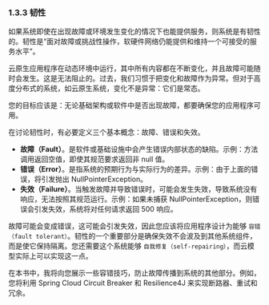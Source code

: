 ### 1.3.3 韧性

如果系统即使在出现故障或环境发生变化的情况下也能提供服务，则系统是有韧性的。韧性是“面对故障或挑战性操作，软硬件网络仍能提供和维持一个可接受的服务水平”。

云原生应用程序在动态环境中运行，其中所有内容都在不断变化，并且故障可能随时会发生。这是无法阻止的。过去，我们习惯于把变化和故障作为异常。但对于高度分布式的系统，如云原生系统，变化不是异常：它们是常态。

您的目标应该是：无论基础架构或软件中是否出现故障，都要确保您的应用程序可用。

在讨论韧性时，有必要定义三个基本概念：故障、错误和失效。
* **故障（Fault）**。是软件或基础设施中会产生错误内部状态的缺陷。示例：方法调用返回空值，即使其规范要求返回非 null 值。
* **错误（Error）**。是指系统的预期行为与实际行为的差异。示例：由于上面的错误，将引发抛出 NullPointerException。
* **失效（Failure）**。当触发故障并导致错误时，可能会发生失效，导致系统没有响应，无法按照其规范运行。示例：如果未捕获 NullPointerException，则错误会引发失效，系统将对任何请求返回 500 响应。

故障可能会变成错误，这可能会引发失效，因此您应该将应用程序设计为能够 `容错（fault tolerant）`。韧性的一个重要部分是确保失效不会波及到其他系统组件，而是使它保持隔离。您还需要这个系统能够 `自我修复（self-repairing）`，而云模型实际上可以实现这一点。

在本书中，我将向您展示一些容错技巧，防止故障传播到系统的其他部分。例如，您将利用 Spring Cloud Circuit Breaker 和 Resilience4J 来实现断路器、重试和冗余。
